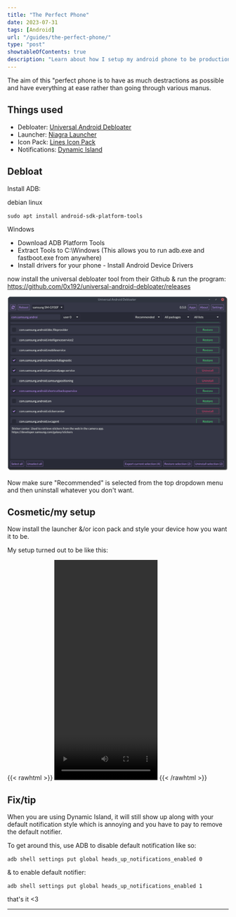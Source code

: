 ```yaml
---
title: "The Perfect Phone"
date: 2023-07-31
tags: [Android]
url: "/guides/the-perfect-phone/"
type: "post"
showtableOfContents: true
description: "Learn about how I setup my android phone to be production and achieve digital minimalism."
---
```


The aim of this "perfect phone is to have as much destractions as possible and have everything at ease rather than going through various manus. 

## Things used 
- Debloater:    [Universal Android Debloater](https://github.com/0x192/universal-android-debloater/releases)
- Launcher:     [Niagra Launcher](https://play.google.com/store/apps/details?id=bitpit.launcher)
- Icon Pack:    [Lines Icon Pack](https://play.google.com/store/apps/details?id=com.natewren.linesfree)
- Notifications:   [Dynamic Island](https://play.google.com/store/apps/details?id=com.jamworks.dynamicspot)

## Debloat 
Install ADB: 

debian linux
```
sudo apt install android-sdk-platform-tools
```

Windows
- Download ADB Platform Tools
- Extract Tools to C:\Windows (This allows you to run adb.exe and fastboot.exe from anywhere)
- Install drivers for your phone - Install Android Device Drivers

now install the universal debloater tool from their Github & run the program: https://github.com/0x192/universal-android-debloater/releases

![Screenshot of the tool](https://github.com/0x192/universal-android-debloater/raw/main/resources/screenshots/v0.5.0.png)

Now make sure "Recommended" is selected from the top dropdown menu and then uninstall whatever you don't want. 

## Cosmetic/my setup 
Now install the launcher &/or icon pack and style your device how you want it to be. 

My setup turned out to be like this: 

{{< rawhtml >}}
<video width="235" height="500" autoplay loop>
  <source src="/img/guides/2023/the-perfect-phone/my-setup.mp4" type="video/mp4">
</video>
{{< /rawhtml >}}

## Fix/tip

When you are using Dynamic Island, it will still show up along with your default notification style which is annoying and you have to pay to remove the default notifier. 

To get around this, use ADB to disable default notification like so: 
```
adb shell settings put global heads_up_notifications_enabled 0
```

& to enable default notifier: 
```
adb shell settings put global heads_up_notifications_enabled 1
```

that's it <3

----

  